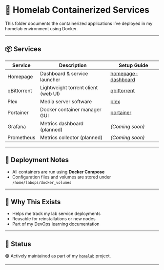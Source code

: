 # 🐳 Homelab Containerized Services

This folder documents the containerized applications I’ve deployed in my homelab environment using Docker.

---

## 📦 Services

| Service         | Description                        | Setup Guide                             |
|----------------|------------------------------------|------------------------------------------|
| Homepage        | Dashboard & service launcher       | [homepage-dashboard](https://github.com/raoulmoise/homelab/tree/main/containers/homepage-dashboard) |
| qBittorrent     | Lightweight torrent client (web UI)| [qbittorrent](https://github.com/raoulmoise/homelab/tree/main/containers/qbittorrent)     |
| Plex            | Media server software              | [plex](https://github.com/raoulmoise/homelab/tree/main/containers/plex)    |
| Portainer       | Docker container manager GUI       | [portainer](https://github.com/raoulmoise/homelab/tree/main/containers/portainer) |
| Grafana         | Metrics dashboard (planned)        | *(Coming soon)* |
| Prometheus      | Metrics collector (planned)        | *(Coming soon)* |

---

## 🧱 Deployment Notes

- All containers are run using **Docker Compose**
- Configuration files and volumes are stored under `/home/labops/docker_volumes`

---

## 🧠 Why This Exists

- Helps me track my lab service deployments
- Reusable for reinstallations or new nodes
- Part of my DevOps learning documentation

---

## 🚧 Status

🟢 Actively maintained as part of my [`homelab`](https://github.com/raoulmoise/homelab) project.

---
